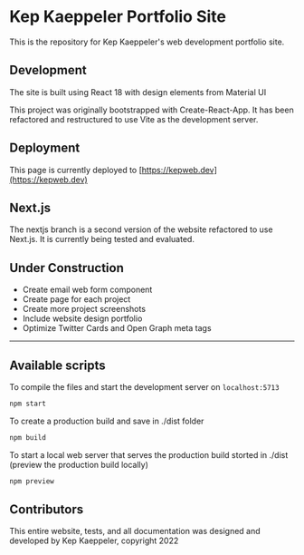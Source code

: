 # Kep Kaeppeler Portfolio Site

This is the repository for Kep Kaeppeler's web development portfolio site.

## Development

The site is built using React 18 with design elements from Material UI

This project was originally bootstrapped with Create-React-App. It has been refactored and restructured to use Vite as the development server.

## Deployment

This page is currently deployed to
[https://kepweb.dev](https://kepweb.dev)

## Next.js

The nextjs branch is a second version of the website refactored to use Next.js. It is currently being tested and evaluated.

## Under Construction

- Create email web form component
- Create page for each project
- Create more project screenshots
- Include website design portfolio
- Optimize Twitter Cards and Open Graph meta tags

---

## Available scripts

To compile the files and start the development server on `localhost:5713`

```bash
npm start
```

To create a production build and save in ./dist folder

```bash
npm build
```

To start a local web server that serves the production build storted in ./dist (preview the production build locally)

```bash
npm preview
```

## Contributors

This entire website, tests, and all documentation was designed and developed by Kep Kaeppeler, copyright 2022
